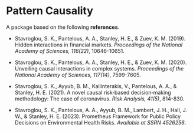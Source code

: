 # Pattern Causality

A package based on the following **references**.

- Stavroglou, S. K., Pantelous, A. A., Stanley, H. E., & Zuev, K. M. (2019). Hidden interactions in financial markets. *Proceedings of the National Academy of Sciences, 116(22)*, 10646-10651.

- Stavroglou, S. K., Pantelous, A. A., Stanley, H. E., & Zuev, K. M. (2020). Unveiling causal interactions in complex systems. *Proceedings of the National Academy of Sciences, 117(14)*, 7599-7605.

- Stavroglou, S. K., Ayyub, B. M., Kallinterakis, V., Pantelous, A. A., & Stanley, H. E. (2021). A novel causal risk‐based decision‐making methodology: The case of coronavirus. *Risk Analysis, 41(5)*, 814-830.

- Stavroglou, S. K., Pantelous, A. A., Ayyub, B. M., Lambert, J. H., Hall, J. W., & Stanley, H. E. (2023). Prometheus Framework for Public Policy Decisions on Environmental Health Risks. *Available at SSRN 4526256*.

